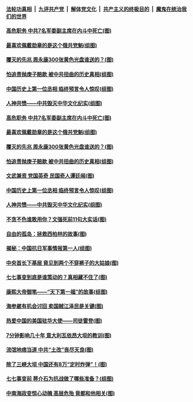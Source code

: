 

####  [法轮功真相](../../../../basic/blob/master/README.md?t=07100102) &nbsp;|&nbsp; [九评共产党](../../../../9ping.md/blob/master/README.md?t=07100102) &nbsp;|&nbsp; [解体党文化](../../../../jtdwh.md/blob/master/README.md?t=07100102)  &nbsp;|&nbsp; [共产主义的终极目的](../../../../gczydzjmd.md/blob/master/README.md?t=07100102) &nbsp;|&nbsp; [魔鬼在统治我们的世界](../../../../mgztzwmdsj.md/blob/master/README.md?t=07100102) 

#### [高危职务 中共7名军委副主席在内斗中死亡(图)](../pages/p6/937966.md?t=07100102) 

#### [最喜欢佩戴勋章的是这个俄共党魁(组图)](../pages/p6/938666.md?t=07100102) 

#### [覆灭的先兆 周永康300张黄色光盘谁送的？(图)](../pages/p6/938537.md?t=07100102) 

#### [怕追责抛庚子赔款 被中共扭曲的历史真相(组图)](../pages/p6/938779.md?t=07100102) 

#### [中国历史上第一位丞相 临终预言令人惊叹(组图)](../pages/p6/938665.md?t=07100102) 

#### [人神共愤——中共毁灭中华文化纪实(组图)](../pages/p6/938791.md?t=07100102) 

#### [高危职务 中共7名军委副主席在内斗中死亡(图)](../pages/p6/937966.md?t=07100102) 

#### [最喜欢佩戴勋章的是这个俄共党魁(组图)](../pages/p6/938666.md?t=07100102) 

#### [覆灭的先兆 周永康300张黄色光盘谁送的？(图)](../pages/p6/938537.md?t=07100102) 

#### [怕追责抛庚子赔款 被中共扭曲的历史真相(组图)](../pages/p6/938779.md?t=07100102) 

#### [文武兼资 党国英奇 民国奇人谭廷闿(图)](../pages/p6/938512.md?t=07100102) 

#### [中国历史上第一位丞相 临终预言令人惊叹(组图)](../pages/p6/938665.md?t=07100102) 

#### [人神共愤——中共毁灭中华文化纪实(组图)](../pages/p6/938791.md?t=07100102) 

#### [不贪不色谁敢用你？文强死前11句大实话(图)](../pages/p6/938533.md?t=07100102) 

#### [自由的孤岛：拯救西柏林的故事(图)](../pages/p6/938683.md?t=07100102) 

#### [揭秘：中国抗日军事情报第一人(组图)](../pages/p6/938662.md?t=07100102) 

#### [中央首长下基层 竟见到两个不穿裤子的大姑娘(图)](../pages/p6/937961.md?t=07100102) 

#### [七七事变到底是谁策动的？真相藏不住了(图)](../pages/p6/918522.md?t=07100102) 

#### [康熙大帝御笔——“天下第一福”的故事(组图)](../pages/p6/938350.md?t=07100102) 

#### [海参崴有机会讨回 卖国贼江泽民是关键(图)](../pages/p6/938782.md?t=07100102) 

#### [热爱中国的美国驻华大使——司徒雷登(图)](../pages/p6/934961.md?t=07100102) 

#### [7分钟影响几十年 意大利瓦依昂大坝的教训(图)](../pages/p6/937542.md?t=07100102) 

#### [流氓地痞当道 中共“土改”丧尽天良(图)](../pages/p6/937896.md?t=07100102) 

#### [除了三峡大坝 中国还有8万“定时炸弹”！(图)](../pages/p6/937540.md?t=07100102) 

#### [七七事变前 蒋介石为抗战做了哪些准备？(组图)](../pages/p6/938219.md?t=07100102) 

#### [中南海政变惊心动魄 高层危殆 竟都和他相关(图)](../pages/p6/937814.md?t=07100102) 

